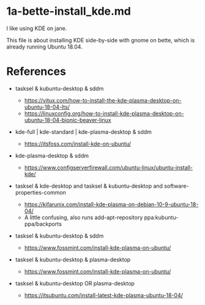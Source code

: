 
# 1a-bette-install_kde.md

I like using KDE on jane.

This file is about installing KDE side-by-side with gnome on bette, which is already running Ubuntu 18.04.

# References

- tasksel & kubuntu-desktop & sddm
  - https://vitux.com/how-to-install-the-kde-plasma-desktop-on-ubuntu-18-04-lts/
  - https://linuxconfig.org/how-to-install-kde-plasma-desktop-on-ubuntu-18-04-bionic-beaver-linux

- kde-full | kde-standard | kde-plasma-desktop & sddm
  - https://itsfoss.com/install-kde-on-ubuntu/

- kde-plasma-desktop & sddm
  - https://www.configserverfirewall.com/ubuntu-linux/ubuntu-install-kde/

- tasksel & kde-desktop and tasksel & kubuntu-desktop and software-properties-common
  - https://kifarunix.com/install-kde-plasma-on-debian-10-9-ubuntu-18-04/
  - A little confusing, also runs add-apt-repository ppa:kubuntu-ppa/backports

- tasksel & kubuntu-desktop & sddm
  - https://www.fossmint.com/install-kde-plasma-on-ubuntu/

- tasksel & kubuntu-desktop & plasma-desktop
  - https://www.fossmint.com/install-kde-plasma-on-ubuntu/

- tasksel & kubuntu-desktop OR plasma-desktop
  - https://itsubuntu.com/install-latest-kde-plasma-ubuntu-18-04/


